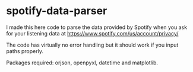 # spotify-data-parser

I made this here code to parse the data provided by Spotify when you ask for your listening data at https://www.spotify.com/us/account/privacy/

The code has virtually no error handling but it should work if you input paths properly.

Packages required: orjson, openpyxl, datetime and matplotlib.

